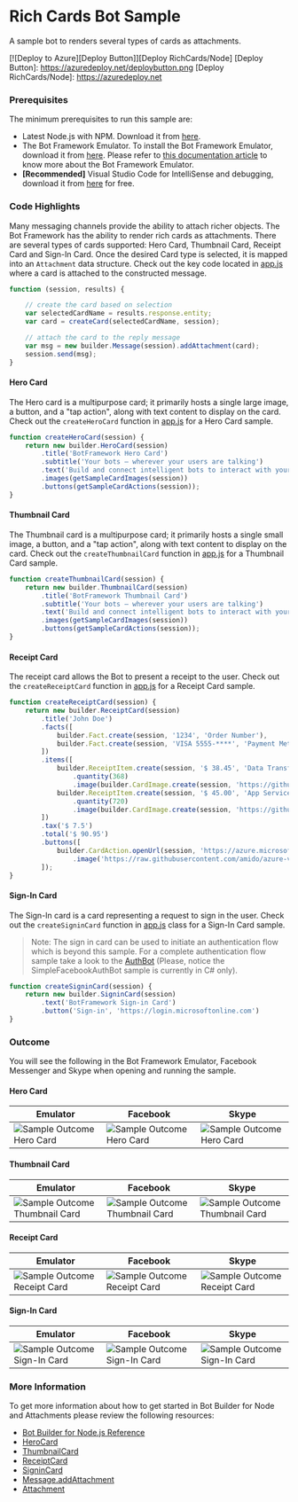 # Rich Cards Bot Sample

A sample bot to renders several types of cards as attachments.

[![Deploy to Azure][Deploy Button]][Deploy RichCards/Node]
[Deploy Button]: https://azuredeploy.net/deploybutton.png
[Deploy RichCards/Node]: https://azuredeploy.net

### Prerequisites

The minimum prerequisites to run this sample are:
* Latest Node.js with NPM. Download it from [here](https://nodejs.org/en/download/).
* The Bot Framework Emulator. To install the Bot Framework Emulator, download it from [here](https://aka.ms/bf-bc-emulator). Please refer to [this documentation article](https://docs.botframework.com/en-us/csharp/builder/sdkreference/gettingstarted.html#emulator) to know more about the Bot Framework Emulator.
* **[Recommended]** Visual Studio Code for IntelliSense and debugging, download it from [here](https://code.visualstudio.com/) for free.

### Code Highlights

Many messaging channels provide the ability to attach richer objects. The Bot Framework has the ability to render rich cards as attachments. There are several types of cards supported: Hero Card, Thumbnail Card, Receipt Card and Sign-In Card. Once the desired Card type is selected, it is mapped into an `Attachment` data structure. Check out the key code located in [app.js](app.js#L28-L34) where a card is attached to the constructed message.

````JavaScript
function (session, results) {

    // create the card based on selection
    var selectedCardName = results.response.entity;
    var card = createCard(selectedCardName, session);

    // attach the card to the reply message
    var msg = new builder.Message(session).addAttachment(card);
    session.send(msg);
}
````

#### Hero Card

The Hero card is a multipurpose card; it primarily hosts a single large image, a button, and a "tap action", along with text content to display on the card. Check out the `createHeroCard` function in [app.js](app.js#L59-L66) for a Hero Card sample.

````JavaScript
function createHeroCard(session) {
    return new builder.HeroCard(session)
        .title('BotFramework Hero Card')
        .subtitle('Your bots — wherever your users are talking')
        .text('Build and connect intelligent bots to interact with your users naturally wherever they are, from text/sms to Skype, Slack, Office 365 mail and other popular services.')
        .images(getSampleCardImages(session))
        .buttons(getSampleCardActions(session));
}
````

#### Thumbnail Card
The Thumbnail card is a multipurpose card; it primarily hosts a single small image, a button, and a "tap action", along with text content to display on the card. Check out the `createThumbnailCard` function in [app.js](app.js#L68-L75) for a Thumbnail Card sample.

```JavaScript
function createThumbnailCard(session) {
    return new builder.ThumbnailCard(session)
        .title('BotFramework Thumbnail Card')
        .subtitle('Your bots — wherever your users are talking')
        .text('Build and connect intelligent bots to interact with your users naturally wherever they are, from text/sms to Skype, Slack, Office 365 mail and other popular services.')
        .images(getSampleCardImages(session))
        .buttons(getSampleCardActions(session));
}
````

#### Receipt Card
The receipt card allows the Bot to present a receipt to the user. Check out the `createReceiptCard` function in [app.js](app.js#L78-L99) for a Receipt Card sample.

````JavaScript
function createReceiptCard(session) {
    return new builder.ReceiptCard(session)
        .title('John Doe')
        .facts([
            builder.Fact.create(session, '1234', 'Order Number'),
            builder.Fact.create(session, 'VISA 5555-****', 'Payment Method'),
        ])
        .items([
            builder.ReceiptItem.create(session, '$ 38.45', 'Data Transfer')
                .quantity(368)
                .image(builder.CardImage.create(session, 'https://github.com/amido/azure-vector-icons/raw/master/renders/traffic-manager.png')),
            builder.ReceiptItem.create(session, '$ 45.00', 'App Service')
                .quantity(720)
                .image(builder.CardImage.create(session, 'https://github.com/amido/azure-vector-icons/raw/master/renders/cloud-service.png'))
        ])
        .tax('$ 7.5')
        .total('$ 90.95')
        .buttons([
            builder.CardAction.openUrl(session, 'https://azure.microsoft.com/en-us/pricing/', 'More Information')
                .image('https://raw.githubusercontent.com/amido/azure-vector-icons/master/renders/microsoft-azure.png')
        ]);
}
````

#### Sign-In Card
The Sign-In card is a card representing a request to sign in the user. Check out the `createSigninCard` function in [app.js](app.js#L101-L105) class for a Sign-In Card sample.

> Note: The sign in card can be used to initiate an authentication flow which is beyond this sample. For a complete authentication flow sample take a look to the [AuthBot](https://github.com/matvelloso/authbot) (Please, notice the SimpleFacebookAuthBot sample is currently in C# only).

````JavaScript
function createSigninCard(session) {
    return new builder.SigninCard(session)
        .text('BotFramework Sign-in Card')
        .button('Sign-in', 'https://login.microsoftonline.com')
}
````

### Outcome

You will see the following in the Bot Framework Emulator, Facebook Messenger and Skype when opening and running the sample.

#### Hero Card

| Emulator | Facebook | Skype |
|----------|-------|----------|
|![Sample Outcome Hero Card](images/outcome-hero-emulator.png)|![Sample Outcome Hero Card](images/outcome-hero-facebook.png)|![Sample Outcome Hero Card](images/outcome-hero-skype.png)|

#### Thumbnail Card

| Emulator | Facebook | Skype |
|----------|-------|----------|
|![Sample Outcome Thumbnail Card](images/outcome-thumbnail-emulator.png)|![Sample Outcome Thumbnail Card](images/outcome-thumbnail-facebook.png)|![Sample Outcome Thumbnail Card](images/outcome-thumbnail-skype.png)|

#### Receipt Card

| Emulator | Facebook | Skype |
|----------|-------|----------|
|![Sample Outcome Receipt Card](images/outcome-receipt-emulator.png)|![Sample Outcome Receipt Card](images/outcome-receipt-facebook.png)|![Sample Outcome Receipt Card](images/outcome-receipt-skype.png)|

#### Sign-In Card

| Emulator | Facebook | Skype |
|----------|-------|----------|
|![Sample Outcome Sign-In Card](images/outcome-signin-emulator.png)|![Sample Outcome Sign-In Card](images/outcome-signin-facebook.png)|![Sample Outcome Sign-In Card](images/outcome-signin-skype.png)|

### More Information

To get more information about how to get started in Bot Builder for Node and Attachments please review the following resources:
* [Bot Builder for Node.js Reference](https://docs.botframework.com/en-us/node/builder/overview/#navtitle)
* [HeroCard](https://docs.botframework.com/en-us/node/builder/chat-reference/classes/_botbuilder_d_.herocard.html)
* [ThumbnailCard](https://docs.botframework.com/en-us/node/builder/chat-reference/classes/_botbuilder_d_.thumbnailcard.html)
* [ReceiptCard](https://docs.botframework.com/en-us/node/builder/chat-reference/classes/_botbuilder_d_.receiptcard.html)
* [SigninCard](https://docs.botframework.com/en-us/node/builder/chat-reference/classes/_botbuilder_d_.signincard.html)
* [Message.addAttachment](https://docs.botframework.com/en-us/node/builder/chat-reference/classes/_botbuilder_d_.message.html#addattachment)
* [Attachment](https://docs.botframework.com/en-us/node/builder/chat-reference/interfaces/_botbuilder_d_.iattachment.html)
